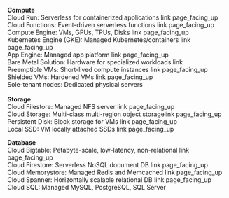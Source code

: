 <B>Compute</B>
<BR>
Cloud Run: Serverless for containerized applications link page_facing_up<BR>
Cloud Functions: Event-driven serverless functions link page_facing_up<BR>
Compute Engine: VMs, GPUs, TPUs, Disks link page_facing_up<BR>
Kubernetes Engine (GKE): Managed Kubernetes/containers link page_facing_up<BR>
App Engine: Managed app platform link page_facing_up<BR>
Bare Metal Solution: Hardware for specialized workloads link<BR>
Preemptible VMs: Short-lived compute instances link page_facing_up<BR>
Shielded VMs: Hardened VMs link page_facing_up<BR>
Sole-tenant nodes: Dedicated physical servers <BR>
<BR>
<B>Storage</B>
<BR>
Cloud Filestore: Managed NFS server link page_facing_up<BR>
Cloud Storage: Multi-class multi-region object storagelink page_facing_up<BR>
Persistent Disk: Block storage for VMs link page_facing_up<BR>
Local SSD: VM locally attached SSDs link page_facing_up<BR>

<B>Database</B><BR>
Cloud Bigtable: Petabyte-scale, low-latency, non-relational link page_facing_up<BR>
Cloud Firestore: Serverless NoSQL document DB link page_facing_up<BR>
Cloud Memorystore: Managed Redis and Memcached link page_facing_up<BR>
Cloud Spanner: Horizontally scalable relational DB link page_facing_up<BR>
Cloud SQL: Managed MySQL, PostgreSQL, SQL Server<BR>
<BR>
